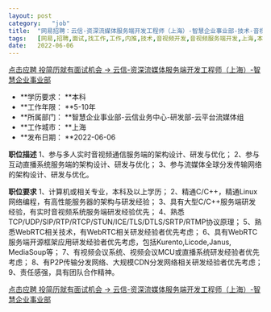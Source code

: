 ```yaml
---
layout:	post
category:	"job"
title:	"网易招聘：云信-资深流媒体服务端开发工程师（上海）-智慧企业事业部-技术-音视频开发-音视频服务端开发-上海本科5-10年"
tags:	[网易,招聘,面试,找工作,工作,内推,技术,音视频开发,音视频服务端开发,上海,本科,5-10年]
date:	2022-06-06
---
```


[点击应聘 投简历就有面试机会 -> 云信-资深流媒体服务端开发工程师（上海）-智慧企业事业部](http://mobile.bole.netease.com/bole/boleDetail?id=40399&employeeId=346f03c3cda5f04c&key=all)



- **学历要求： **本科
- **工作年限： **5-10年
- **所属部门： **智慧企业事业部-云信业务中心-研发部-云平台流媒体组
- **工作城市： **上海
- **发布日期： **2022-06-06



**职位描述**
1、参与多人实时音视频通信服务端的架构设计、研发与优化；
2、参与互动直播系统服务端的架构设计、研发与优化；
3、参与流媒体全球分发传输网络的架构设计、研发与优化。




**职位要求**
1、计算机或相关专业，本科及以上学历；
2、精通C/C++，精通Linux网络编程，有高性能服务器的架构与研发经验；
3、具有大型C/C++服务端研发经验，有实时音视频系统服务端研发经验优先；
4、熟悉TCP/UDP/SIP/RTP/RTCP/STUN/ICE/TLS/DTLS/SRTP/RTMP协议原理；
5、熟悉WebRTC相关技术，有WebRTC相关研发经验者优先考虑；
6、具有WebRTC服务端开源框架应用研发经验者优先考虑，包括Kurento,Licode,Janus, MediaSoup等；
7、有视频会议系统、视频会议MCU或直播系统研发经验者优先考虑；
8、有P2P传输分发网络、大规模CDN分发网络相关研发经验者优先考虑；
9、责任感强，具有团队合作精神。




[点击应聘 投简历就有面试机会 -> 云信-资深流媒体服务端开发工程师（上海）-智慧企业事业部](http://mobile.bole.netease.com/bole/boleDetail?id=40399&employeeId=346f03c3cda5f04c&key=all)